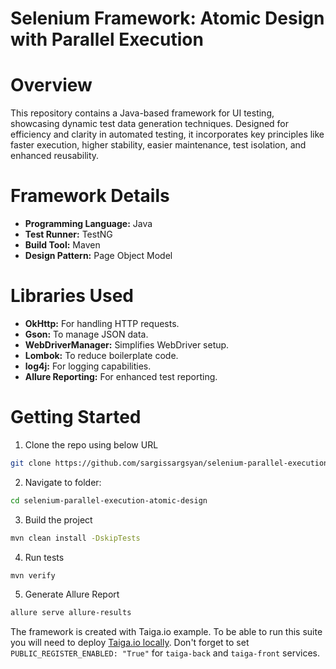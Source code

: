 # Selenium Framework: Atomic Design with Parallel Execution

# Overview
This repository contains a Java-based framework for UI testing, showcasing dynamic test data generation techniques. 
Designed for efficiency and clarity in automated testing, it incorporates key principles like faster execution, 
higher stability, easier maintenance, test isolation, and enhanced reusability.


# Framework Details  
- **Programming Language:** Java
- **Test Runner:** TestNG
- **Build Tool:** Maven
- **Design Pattern:** Page Object Model

# Libraries Used

- **OkHttp:** For handling HTTP requests.
- **Gson:** To manage JSON data.
- **WebDriverManager:** Simplifies WebDriver setup.
- **Lombok:** To reduce boilerplate code.
- **log4j:** For logging capabilities.
- **Allure Reporting:** For enhanced test reporting.

# Getting Started
1. Clone the repo using below URL

```sh
git clone https://github.com/sargissargsyan/selenium-parallel-execution-atomic-design.git
```

2. Navigate to folder:

```sh
cd selenium-parallel-execution-atomic-design
```

3. Build the project
```sh
mvn clean install -DskipTests
```

4. Run tests
```sh
mvn verify
```

5. Generate Allure Report
```sh
allure serve allure-results 
```

The framework is created with Taiga.io example. To be able to run this suite you will need to deploy [Taiga.io locally](https://github.com/kaleidos-ventures/taiga-docker).
Don't forget to set  `PUBLIC_REGISTER_ENABLED: "True"` for `taiga-back` and `taiga-front` services.
